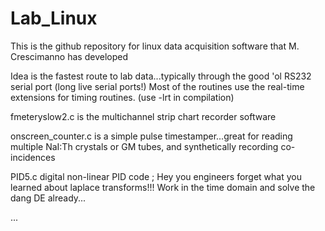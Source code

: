 Lab_Linux
=========

This is the github repository for linux data acquisition software that M. Crescimanno has developed


Idea is the fastest route to lab data...typically through the good 'ol RS232 serial port (long live serial ports!) 
Most of the routines use the real-time extensions for timing routines. (use -lrt in compilation) 


fmeteryslow2.c    is the multichannel strip chart recorder software 

onscreen_counter.c       is a simple pulse timestamper...great for reading multiple NaI:Th crystals or GM tubes, and synthetically recording co-incidences

PID5.c            digital non-linear PID code ; Hey you engineers forget what you learned about laplace transforms!!! Work in the time domain and solve the dang DE already... 




... 


